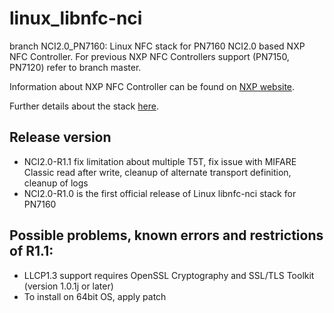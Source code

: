 linux_libnfc-nci
================

branch NCI2.0_PN7160: Linux NFC stack for PN7160 NCI2.0 based NXP NFC Controller.
For previous NXP NFC Controllers support (PN7150, PN7120) refer to branch master.

Information about NXP NFC Controller can be found on [NXP website](https://www.nxp.com/products/identification-and-security/nfc/nfc-reader-ics:NFC-READER).

Further details about the stack [here](https://www.nxp.com/doc/AN13287).

Release version
---------------
- NCI2.0-R1.1 fix limitation about multiple T5T, fix issue with MIFARE Classic read after write, cleanup of alternate transport definition, cleanup of logs 
- NCI2.0-R1.0 is the first official release of Linux libnfc-nci stack for PN7160

Possible problems, known errors and restrictions of R1.1:
---------------------------------------------------------
- LLCP1.3 support requires OpenSSL Cryptography and SSL/TLS Toolkit (version 1.0.1j or later)
- To install on 64bit OS, apply patch
